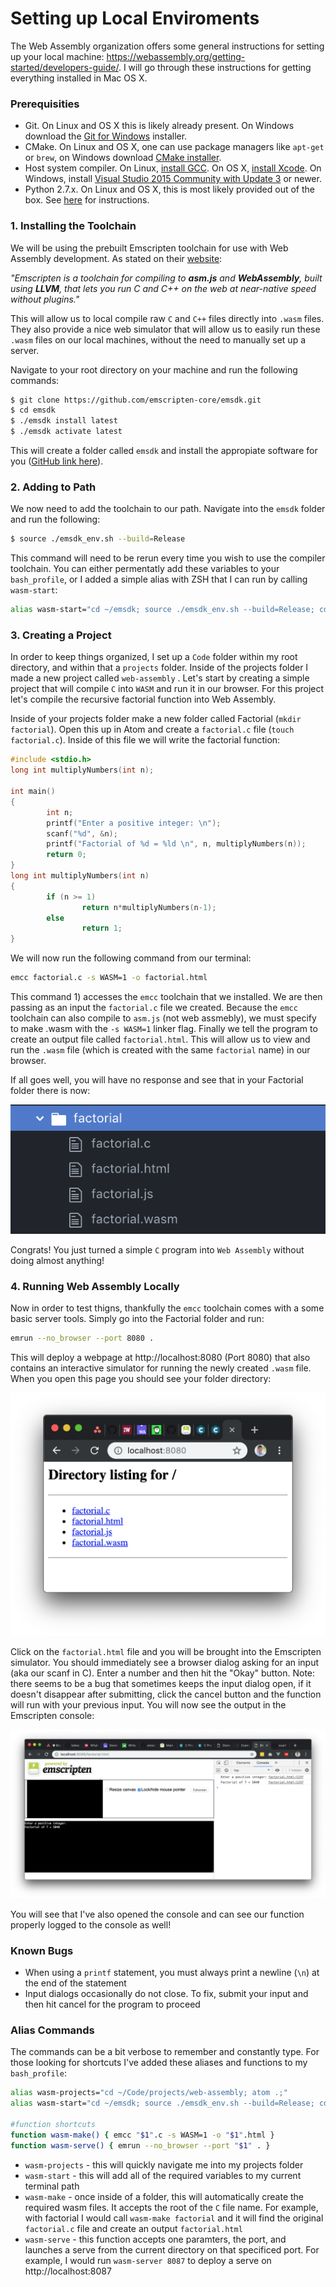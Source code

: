 # Setting up Local Enviroments

The Web Assembly organization offers some general instructions for setting up your local machine: <https://webassembly.org/getting-started/developers-guide/>. I will go through these instructions for getting everything installed in Mac OS X.

### Prerequisities

- Git. On Linux and OS X this is likely already present. On Windows download the [Git for Windows](https://git-scm.com/) installer.
- CMake. On Linux and OS X, one can use package managers like `apt-get` or `brew`, on Windows download [CMake installer](https://cmake.org/download/).
- Host system compiler. On Linux, [install GCC](https://askubuntu.com/questions/154402/install-gcc-on-ubuntu-12-04-lts). On OS X, [install Xcode](https://itunes.apple.com/us/app/xcode/id497799835). On Windows, install [Visual Studio 2015 Community with Update 3](https://www.visualstudio.com/downloads/) or newer.
- Python 2.7.x. On Linux and OS X, this is most likely provided out of the box. See [here](https://wiki.python.org/moin/BeginnersGuide/Download) for instructions.

### 1. Installing the Toolchain

We will be using the prebuilt Emscripten toolchain for use with Web Assembly development. As stated on their [website](https://emscripten.org/index.html):

 *"Emscripten is a toolchain for compiling to **asm.js** and **WebAssembly**, built using **LLVM**, that lets you run C and C++ on the web at near-native speed without plugins."*

This will allow us to local compile raw `C` and `C++` files directly into `.wasm` files. They also provide a nice web simulator that will allow us to easily run these `.wasm` files on our local machines, without the need to manually set up a server. 

Navigate to your root directory on your machine and run the following commands:

```bash
$ git clone https://github.com/emscripten-core/emsdk.git
$ cd emsdk
$ ./emsdk install latest
$ ./emsdk activate latest
```

This will create a folder called `emsdk` and install the appropiate software for you ([GitHub link here](https://github.com/emscripten-core/emsdk)). 

### 2. Adding to Path

We now need to add the toolchain to our path. Navigate into the `emsdk` folder and run the following:

```bash
$ source ./emsdk_env.sh --build=Release
```

This command will need to be rerun every time you wish to use the compiler toolchain. You can either permentatly add these variables to your `bash_profile`, or I added a simple alias with ZSH that I can run by calling `wasm-start`: 

```bash
alias wasm-start="cd ~/emsdk; source ./emsdk_env.sh --build=Release; cd ..;"
```

### 3. Creating a Project

In order to keep things organized, I set up a `Code` folder within my root directory, and within that a `projects` folder. Inside of the projects folder I made a new project called `web-assembly` . Let's start by creating a simple project that will compile `C` into `WASM` and run it in our browser. For this project let's compile the recursive factorial function into Web Assembly.

Inside of your projects folder make a new folder called Factorial (`mkdir factorial`). Open this up in Atom and create a `factorial.c` file (`touch factorial.c`). Inside of this file we will write the factorial function:

```c
#include <stdio.h>
long int multiplyNumbers(int n);

int main()
{
        int n;
        printf("Enter a positive integer: \n");
        scanf("%d", &n);
        printf("Factorial of %d = %ld \n", n, multiplyNumbers(n));
        return 0;
}
long int multiplyNumbers(int n)
{
        if (n >= 1)
                return n*multiplyNumbers(n-1);
        else
                return 1;
}
```

We will now run the following command from our terminal:

```bash
emcc factorial.c -s WASM=1 -o factorial.html
```

This command 1) accesses the `emcc` toolchain that we installed. We are then passing as an input the `factorial.c` file we created. Because the `emcc` toolchain can also compile to `asm.js` (not web assmebly), we must specify to make .wasm with the `-s WASM=1` linker flag. Finally we tell the program to create an output file called `factorial.html`. This will allow us to view and run the `.wasm` file (which is created with the same `factorial` name) in our browser. 

If all goes well, you will have no response and see that in your Factorial folder there is now:

![file_structure](/source_imgs/file_structure.png)

Congrats! You just turned a simple `C` program into `Web Assembly` without doing almost anything!

### 4. Running Web Assembly Locally

Now in order to test thigns, thankfully the `emcc` toolchain comes with a some basic server tools. Simply go into the Factorial folder and run:

```bash
emrun --no_browser --port 8080 .
```

This will deploy a webpage at http://localhost:8080 (Port 8080) that also contains an interactive simulator for running the newly created `.wasm` file. When you open this page you should see your folder directory:

![wasm_server](/source_imgs/wasm_server.png)

Click on the `factorial.html` file and you will be brought into the Emscripten simulator. You should immediately see a browser dialog asking for an input (aka our scanf in C). Enter a number and then hit the "Okay" button. Note: there seems to be a bug that sometimes keeps the input dialog open, if it doesn't disappear after submitting, click the cancel button and the function will run with your previous input. You will now see the output in the Emscripten console:

![emscripten_live](/source_imgs/emscripten_live.png)

You will see that I've also opened the console and can see our function properly logged to the console as well!

### Known Bugs

- When using a `printf` statement, you must always print a newline (`\n`) at the end of the statement 
- Input dialogs occasionally do not close. To fix, submit your input and then hit cancel for the program to proceed

### Alias Commands

The commands can be a bit verbose to remember and constantly type. For those looking for shortcuts I've added these aliases and functions to my `bash_profile`:

```bash
alias wasm-projects="cd ~/Code/projects/web-assembly; atom .;"
alias wasm-start="cd ~/emsdk; source ./emsdk_env.sh --build=Release; cd ..;"

#function shortcuts 
function wasm-make() { emcc "$1".c -s WASM=1 -o "$1".html }
function wasm-serve() { emrun --no_browser --port "$1" . }

```

- `wasm-projects` - this will quickly navigate me into my projects folder
- `wasm-start` - this will add all of the required variables to my current terminal path
- `wasm-make` - once inside of a folder, this will automatically create the required wasm files. It accepts the root of the `C` file name. For example, with factorial I would call `wasm-make factorial` and it will find the original `factorial.c` file and create an output `factorial.html`
- `wasm-serve` - this function accepts one paramters, the port, and launches a serve from the current directory on that specificed port. For example, I would run `wasm-server 8087` to deploy a serve on http://localhost:8087



